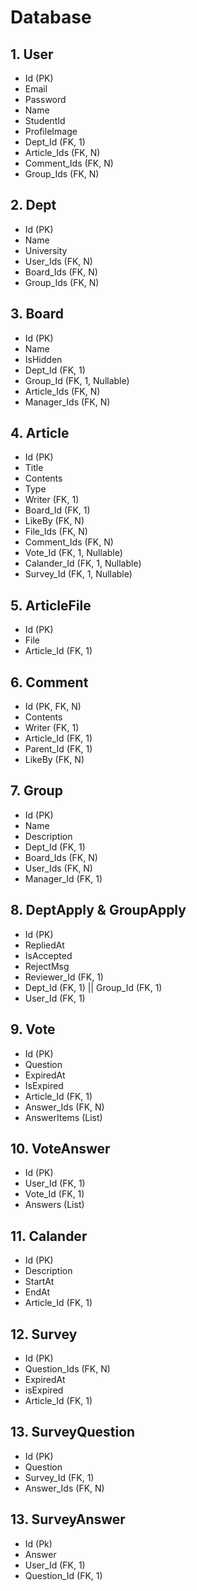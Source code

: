 # Database

## 1. User

- Id (PK)
- Email
- Password
- Name
- StudentId
- ProfileImage
- Dept_Id (FK, 1)
- Article_Ids (FK, N)
- Comment_Ids (FK, N)
- Group_Ids (FK, N)



## 2. Dept

- Id (PK)
- Name
- University
- User_Ids (FK, N)
- Board_Ids (FK, N)
- Group_Ids (FK, N)



## 3. Board

- Id (PK)
- Name
- IsHidden
- Dept_Id (FK, 1)
- Group_Id (FK, 1, Nullable)
- Article_Ids (FK, N)
- Manager_Ids (FK, N)



## 4. Article

- Id (PK)
- Title
- Contents
- Type
- Writer (FK, 1)
- Board_Id (FK, 1)
- LikeBy (FK, N)
- File_Ids (FK, N)
- Comment_Ids (FK, N)
- Vote_Id (FK, 1, Nullable)
- Calander_Id (FK, 1, Nullable)
- Survey_Id (FK, 1, Nullable)



## 5. ArticleFile

- Id (PK)
- File
- Article_Id (FK, 1)



## 6. Comment

- Id (PK, FK, N)
- Contents
- Writer (FK, 1)
- Article_Id (FK, 1)
- Parent_Id (FK, 1)
- LikeBy (FK, N)



## 7. Group

- Id (PK)
- Name
- Description
- Dept_Id (FK, 1)
- Board_Ids (FK, N)
- User_Ids (FK, N)
- Manager_Id (FK, 1)



## 8. DeptApply & GroupApply

- Id (PK)
- RepliedAt
- IsAccepted
- RejectMsg
- Reviewer_Id (FK, 1)
- Dept_Id (FK, 1) || Group_Id (FK, 1)
- User_Id (FK, 1)



## 9. Vote

- Id (PK)
- Question
- ExpiredAt
- IsExpired
- Article_Id (FK, 1)
- Answer_Ids (FK, N)
- AnswerItems (List)



## 10. VoteAnswer

- Id (PK)
- User_Id (FK, 1)
- Vote_Id (FK, 1)
- Answers (List)



## 11. Calander

- Id (PK)
- Description
- StartAt
- EndAt
- Article_Id (FK, 1)



## 12. Survey

- Id (PK)
- Question_Ids (FK, N)
- ExpiredAt
- isExpired
- Article_Id (FK, 1)



## 13. SurveyQuestion

- Id (PK)
- Question
- Survey_Id (FK, 1)
- Answer_Ids (FK, N)



## 13. SurveyAnswer

- Id (Pk)
- Answer
- User_Id (FK, 1)
- Question_Id (FK, 1)
